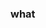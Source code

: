 ### what

<!--
**avi-amalanshu/avi-amalanshu** is a ✨ _special_ ✨ repository because its `README.md` (this file) appears on your GitHub profile.

what is going on
